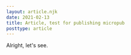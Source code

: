 ```yaml
---
layout: article.njk
date: 2021-02-13
title: Article, test for publishing micropub
posttype: article
---
```

Alright, let's see.

